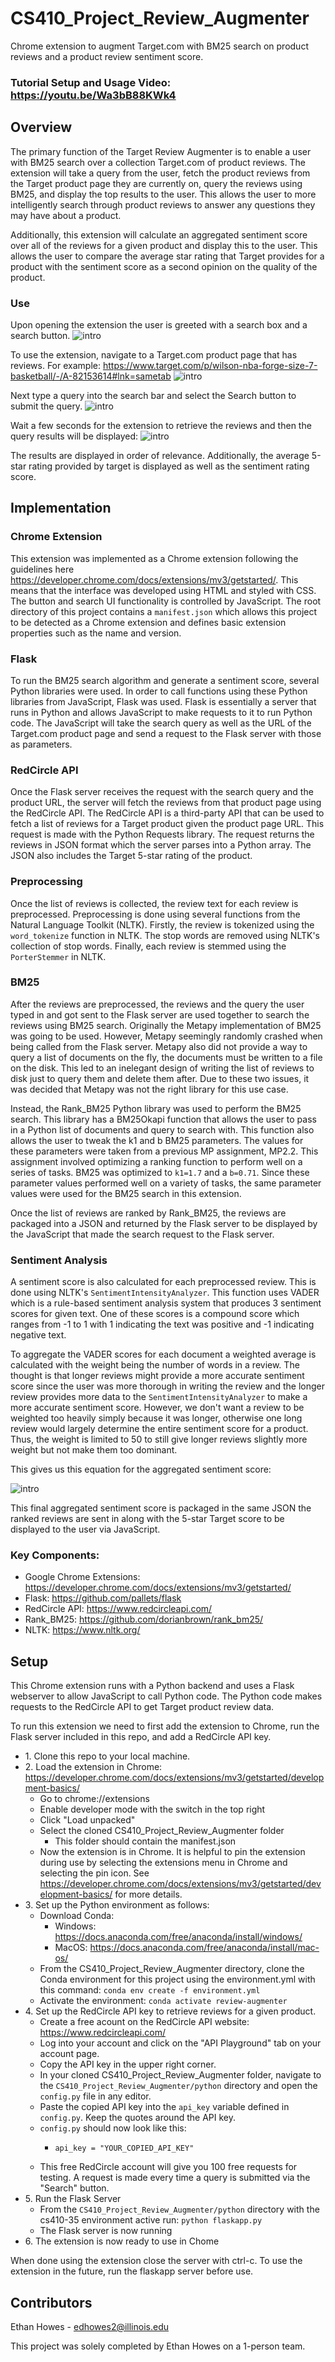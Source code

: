 # CS410_Project_Review_Augmenter

Chrome extension to augment Target.com with BM25 search on product reviews and a product review sentiment score.

### Tutorial Setup and Usage Video: https://youtu.be/Wa3bB88KWk4 

## Overview 

The primary function of the Target Review Augmenter is to enable a user with BM25 search over a collection Target.com of product reviews. The extension will take a query from the user, 
fetch the product reviews from the Target product page they are currently on, query the reviews using BM25, and display the top results to the user. This allows the user
to more intelligently search through product reviews to answer any questions they may have about a product.

Additionally, this extension will calculate an aggregated sentiment score over all of the reviews for a given product and display this to the user. This allows the user to compare
the average star rating that Target provides for a product with the sentiment score as a second opinion on the quality of the product.

### Use

Upon opening the extension the user is greeted with a search box and a search button.
![intro](assets/intro_screen.PNG)

To use the extension, navigate to a Target.com product page that has reviews. For example: https://www.target.com/p/wilson-nba-forge-size-7-basketball/-/A-82153614#lnk=sametab
![intro](assets/full_screen.PNG)

Next type a query into the search bar and select the Search button to submit the query.
![intro](assets/enter_query.PNG)

Wait a few seconds for the extension to retrieve the reviews and then the query results will be displayed:
![intro](assets/query_results.PNG)

The results are displayed in order of relevance. Additionally, the average 5-star rating provided by target is 
displayed as well as the sentiment rating score.

## Implementation

### Chrome Extension
This extension was implemented as a Chrome extension following the guidelines here https://developer.chrome.com/docs/extensions/mv3/getstarted/. This means that the 
interface was developed using HTML and styled with CSS. The button and search UI functionality is controlled by JavaScript. 
The root directory of this project contains a `manifest.json` which allows this project to be detected as a Chrome extension
and defines basic extension properties such as the name and version.

### Flask
To run the BM25 search algorithm and generate a sentiment score, several Python libraries were used. In order to call functions
using these Python libraries from JavaScript, Flask was used. Flask is essentially a server that runs in Python and allows
JavaScript to make requests to it to run Python code. The JavaScript will take the search query as well as the URL of the 
Target.com product page and send a request to the Flask server with those as parameters.

### RedCircle API
Once the Flask server receives the request with the search query and the product URL, the server will fetch the reviews
from that product page using the RedCircle API. The RedCircle API is a third-party API that can be used to fetch a list of
reviews for a Target product given the product page URL. This request is made with the Python Requests library. The request 
returns the reviews in JSON format which the server parses into a Python array. The JSON also includes the Target 5-star rating
of the product.

### Preprocessing

Once the list of reviews is collected, the review text for each review is preprocessed.
Preprocessing is done using several functions from the Natural Language Toolkit (NLTK). Firstly, the review is tokenized
using the `word_tokenize` function in NLTK. The stop words are removed using NLTK's collection of stop words. Finally, each
review is stemmed using the `PorterStemmer` in NLTK.

### BM25

After the reviews are preprocessed, the reviews and the query the user typed in and got sent to the Flask server are used
together to search the reviews using BM25 search. Originally the Metapy implementation of BM25 was going to be used. However, 
Metapy seemingly randomly crashed when being called from the Flask server. Metapy also did not provide a way to query a list
of documents on the fly, the documents must be written to a file on the disk. This led to an inelegant design of writing
the list of reviews to disk just to query them and delete them after. Due to these two issues, it was decided that Metapy was 
not the right library for this use case.

Instead, the Rank_BM25 Python library was used to perform the BM25 search. This library has a BM25Okapi function that allows
the user to pass in a Python list of documents and query to search with. This function also allows the user to tweak the k1 
and b BM25 parameters. The values for these parameters were taken from a previous MP assignment, MP2.2. This assignment involved
optimizing a ranking function to perform well on a series of tasks. BM25 was optimized to `k1=1.7` and a `b=0.71`. Since these
parameter values performed well on a variety of tasks, the same parameter values were used for the BM25 search in this extension.

Once the list of reviews are ranked by Rank_BM25, the reviews are packaged into a JSON and returned by the Flask server 
to be displayed by the JavaScript that made the search request to the Flask server.

### Sentiment Analysis

A sentiment score is also calculated for each preprocessed review. This is done using NLTK's `SentimentIntensityAnalyzer`. 
This function uses VADER which is a rule-based sentiment analysis system that produces 3 sentiment scores for given text. One 
of these scores is a compound score which ranges from -1 to 1 with 1 indicating the text was positive and -1 indicating negative text.

To aggregate the VADER scores for each document a weighted average is calculated with the weight being the number of words
in a review. The thought is that longer reviews might provide a more accurate sentiment score since the user was more thorough in writing
the review and the longer review provides more data to the `SentimentIntensityAnalyzer` to make a more accurate sentiment score.
However, we don't want a review to be weighted too heavily simply because it was longer, otherwise one long review would largely determine
the entire sentiment score for a product. Thus, the weight is limited to 50 to still give longer reviews slightly more weight
but not make them too dominant. 

This gives us this equation for the aggregated sentiment score:

![intro](assets/sentiment_equation_sum.PNG)

This final aggregated sentiment score is packaged in the same JSON the ranked reviews are sent in along with the 5-star
Target score to be displayed to the user via JavaScript.

### Key Components:
* Google Chrome Extensions: https://developer.chrome.com/docs/extensions/mv3/getstarted/
* Flask: https://github.com/pallets/flask
* RedCircle API: https://www.redcircleapi.com/
* Rank_BM25: https://github.com/dorianbrown/rank_bm25/
* NLTK: https://www.nltk.org/


## Setup
   
This Chrome extension runs with a Python backend and uses a Flask webserver to allow JavaScript to call Python code. The Python code makes requests to the RedCircle API to get Target product review data.

To run this extension we need to first add the extension to Chrome, run the Flask server included in this repo, and add a RedCircle API key.

 * 1\. Clone this repo to your local machine.
 * 2\. Load the extension in Chrome: https://developer.chrome.com/docs/extensions/mv3/getstarted/development-basics/
   * Go to chrome://extensions
   * Enable developer mode with the switch in the top right
   * Click "Load unpacked"
   * Select the cloned CS410_Project_Review_Augmenter folder
     * This folder should contain the manifest.json
   * Now the extension is in Chrome. It is helpful to pin the extension during use by selecting the extensions menu in Chrome and selecting the pin icon. See https://developer.chrome.com/docs/extensions/mv3/getstarted/development-basics/ for more details.
 * 3\. Set up the Python environment as follows:
   * Download Conda:
     * Windows: https://docs.anaconda.com/free/anaconda/install/windows/
     * MacOS: https://docs.anaconda.com/free/anaconda/install/mac-os/
   * From the CS410_Project_Review_Augmenter directory, clone the Conda environment for this project using the environment.yml with this command: `conda env create -f environment.yml`
   * Activate the environment: `conda activate review-augmenter`
 * 4\. Set up the RedCircle API key to retrieve reviews for a given product.
   * Create a free acount on the RedCircle API website: https://www.redcircleapi.com/
   * Log into your account and click on the "API Playground" tab on your account page.
   * Copy the API key in the upper right corner.
   * In your cloned CS410_Project_Review_Augmenter folder, navigate to the `CS410_Project_Review_Augmenter/python` directory and open the `config.py` file in any editor.
   * Paste the copied API key into the `api_key` variable defined in `config.py`. Keep the quotes around the API key.
   * `config.py` should now look like this:
     * ```
       api_key = "YOUR_COPIED_API_KEY"
       ```
   * This free RedCircle account will give you 100 free requests for testing. A request is made every time a query is submitted via the "Search" button.
 * 5\. Run the Flask Server
   * From the `CS410_Project_Review_Augmenter/python` directory with the cs410-35 environment active run: `python flaskapp.py`
   * The Flask server is now running
 * 6\. The extension is now ready to use in Chome

When done using the extension close the server with ctrl-c. To use the extension in the future, run the flaskapp server before use.

## Contributors
Ethan Howes - edhowes2@illinois.edu

This project was solely completed by Ethan Howes on a 1-person team.
